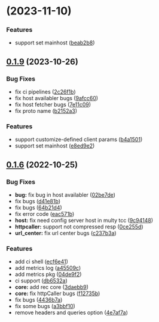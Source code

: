 # [](/byteair/byteplus-sdk-go-rec-core/compare/v0.1.9...v) (2023-11-10)


### Features

* support set mainhost ([beab2b8](/byteair/byteplus-sdk-go-rec-core/commits/beab2b81b128c523679dce7e1425de63d8921062))



## [0.1.9](/byteair/byteplus-sdk-go-rec-core/compare/v0.1.8...v0.1.9) (2023-10-26)


### Bug Fixes

* fix ci pipelines ([2c26f1b](/byteair/byteplus-sdk-go-rec-core/commits/2c26f1b52525c7d3afde00ba39501cb33cb453ef))
* fix host availabler bugs ([9afcc60](/byteair/byteplus-sdk-go-rec-core/commits/9afcc60e9dbe9407dc78c100b2d13ad6e412dde4))
* fix host fetcher bugs ([7e11c09](/byteair/byteplus-sdk-go-rec-core/commits/7e11c098bdff7eea4b7be87086065cc7967dbf52))
* fix proto name ([b2152a3](/byteair/byteplus-sdk-go-rec-core/commits/b2152a381d7e199fc806bebf8d1fab9c1c031764))


### Features

* support customize-defined client params ([b4a1501](/byteair/byteplus-sdk-go-rec-core/commits/b4a15017037d38954578c30643df18b61a40f14e))
* support set mainhost ([e8ed9e2](/byteair/byteplus-sdk-go-rec-core/commits/e8ed9e212134e98b4a2e8d1f3695f1cc0618a47c))



## [0.1.6](/byteair/byteplus-sdk-go-rec-core/compare/v0.1.5...v0.1.6) (2022-10-25)


### Bug Fixes

* **bug:** fix bug in host availabler ([02be7de](/byteair/byteplus-sdk-go-rec-core/commits/02be7de686a5e3b746e89e58c480ee77ff2a8e70))
* fix bugs ([d41e81b](/byteair/byteplus-sdk-go-rec-core/commits/d41e81b89a4d34ab6e02b74a32147da1e4572bac))
* fix bugs ([64b21d4](/byteair/byteplus-sdk-go-rec-core/commits/64b21d4664c50e6bce334942b3cff2d0ed51b827))
* fix error code ([eac571b](/byteair/byteplus-sdk-go-rec-core/commits/eac571bfea0273dc3b525f02a7b5fc3f03b06f0a))
* **host:** fix need config server host in multy tcc ([9c94148](/byteair/byteplus-sdk-go-rec-core/commits/9c941485362f1811a90b5718602b4a1aba3fcbe1))
* **httpcaller:** support not compressed resp ([0ce255d](/byteair/byteplus-sdk-go-rec-core/commits/0ce255d3bfee7ac981143cbc8be6fff91b4a81a5))
* **url_center:** fix url center bugs ([c237b3a](/byteair/byteplus-sdk-go-rec-core/commits/c237b3a36998b7dfb373a0084c7e02ba0c0429e0))


### Features

* add ci shell ([ecf6e41](/byteair/byteplus-sdk-go-rec-core/commits/ecf6e410422664ee639c5b8f6b35a5900d7a5941))
* add metrics log ([a45509c](/byteair/byteplus-sdk-go-rec-core/commits/a45509c6d4dc7271e59ab0e8dfb04c60b6ef19e2))
* add metrics pkg ([04de9f2](/byteair/byteplus-sdk-go-rec-core/commits/04de9f2381f2639eeda2e29707f8cc62681ac3bf))
* ci support ([db6532a](/byteair/byteplus-sdk-go-rec-core/commits/db6532af2f301db27ae35a2ee352d91c64dc3a2b))
* **core:** add rec core ([3daebb9](/byteair/byteplus-sdk-go-rec-core/commits/3daebb94e09e38035b5bb26405aa5cd9b977ab81))
* **core:** fix httpCaller bugs ([f12735b](/byteair/byteplus-sdk-go-rec-core/commits/f12735b93938d0936558bb8f70940e1e1bb39600))
* fix bugs ([4436b7a](/byteair/byteplus-sdk-go-rec-core/commits/4436b7ab5b45a1eb0396ba0e246e46b16daa669f))
* fix some bugs ([a3bbf10](/byteair/byteplus-sdk-go-rec-core/commits/a3bbf108e7c87b1660a789d7411eedc9107f8890))
* remove headers and queries option ([4e7af7a](/byteair/byteplus-sdk-go-rec-core/commits/4e7af7abfba05c7663be2c27ccb737d51ac37a92))



